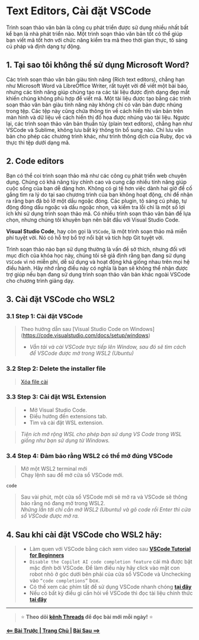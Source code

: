 # Text Editors, Cài đặt VSCode
Trình soạn thảo văn bản là công cụ phát triển được sử dụng nhiều nhất bất kể bạn là nhà phát triển nào. Một trình soạn thảo văn bản tốt có thể giúp bạn viết mã tốt hơn với chức năng kiểm tra mã theo thời gian thực, tô sáng cú pháp và định dạng tự động.  
## 1. **Tại sao tôi không thể sử dụng Microsoft Word?**
Các trình soạn thảo văn bản giàu tính năng (Rich text editors), chẳng hạn như Microsoft Word và LibreOffice Writer, rất tuyệt vời để viết một bài báo, nhưng các tính năng giúp chúng tạo ra các tài liệu được định dạng đẹp mắt khiến chúng không phù hợp để viết mã. Một tài liệu được tạo bằng các trình soạn thảo văn bản giàu tính năng này không chỉ có văn bản được nhúng trong tệp. Các tệp này cũng chứa thông tin về cách hiển thị văn bản trên màn hình và dữ liệu về cách hiển thị đồ họa được nhúng vào tài liệu. Ngược lại, các trình soạn thảo văn bản thuần túy (plain text editors), chẳng hạn như VSCode và Sublime, không lưu bất kỳ thông tin bổ sung nào. Chỉ lưu văn bản cho phép các chương trình khác, như trình thông dịch của Ruby, đọc và thực thi tệp dưới dạng mã.

## 2. **Code editors**
Bạn có thể coi trình soạn thảo mã như các công cụ phát triển web chuyên dụng. Chúng có khả năng tùy chỉnh cao và cung cấp nhiều tính năng giúp cuộc sống của bạn dễ dàng hơn. Không có gì tệ hơn việc dành hai giờ để cố gắng tìm ra lý do tại sao chương trình của bạn không hoạt động, chỉ để nhận ra rằng bạn đã bỏ lỡ một dấu ngoặc đóng. Các plugin, tô sáng cú pháp, tự động đóng dấu ngoặc và dấu ngoặc nhọn, và kiểm tra lỗi chỉ là một số lợi ích khi sử dụng trình soạn thảo mã. Có nhiều trình soạn thảo văn bản để lựa chọn, nhưng chúng tôi khuyên bạn nên bắt đầu với Visual Studio Code.

**Visual Studio Code**, hay còn gọi là `VSCode`, là một trình soạn thảo mã miễn phí tuyệt vời. Nó có hỗ trợ bổ trợ nổi bật và tích hợp Git tuyệt vời.

Trình soạn thảo nào bạn sử dụng thường là vấn đề sở thích, nhưng đối với mục đích của khóa học này, chúng tôi sẽ giả định rằng bạn đang sử dụng `VSCode` vì nó miễn phí, dễ sử dụng và hoạt động khá giống nhau trên mọi hệ điều hành. Hãy nhớ rằng điều này có nghĩa là bạn sẽ không thể nhận được trợ giúp nếu bạn đang sử dụng trình soạn thảo văn bản khác ngoài VSCode cho chương trình giảng dạy.
## 3. **Cài đặt VSCode cho WSL2**
### 3.1 Step 1: Cài đặt VSCode
>Theo hướng dẫn sau [Visual Studio Code on Windows]  (https://code.visualstudio.com/docs/setup/windows)  
>- *Vẫn tải và cài VSCode trực tiếp lên Window, sau đó sẽ tìm cách để VSCode được mở trong WSL2 (Ubuntu)*
### 3.2 Step 2: Delete the installer file
>[Xóa file cài](https://www.theodinproject.com/lessons/foundations-text-editors#step-2-delete-the-installer-file)
### 3.3 Step 3: Cài đặt WSL Extension
>- Mở Visual Studio Code.
>- Điều hướng đến extensions tab.
>- Tìm và cài đặt WSL extension.

>*Tiện ích mở rộng WSL cho phép bạn sử dụng VS Code trong WSL giống như bạn sử dụng từ Windows.*
### 3.4 Step 4: Đảm bảo rằng WSL2 có thể mở đúng VSCode
> Mở một WSL2 terminal mới   
> Chạy lệnh sau để mở cửa sổ VSCode mới. 
```
code
```
>Sau vài phút, một cửa sổ VSCode mới sẽ mở ra và VSCode sẽ thông báo rằng nó đang mở trong WSL2.  
>*Những lần tới chỉ cần mở WSL2 (Ubuntu) và gõ code rồi Enter thì cửa sổ VSCode được mở ra.*
## 4. **Sau khi cài đặt VSCode cho WSL2 hãy**:
>- Làm quen với VSCode bằng cách xem video sau **[ VSCode Tutorial for Beginners](https://youtu.be/ORrELERGIHs?t=103)**
>- `Disable the Copilot AI code completion feature` cái mà được bật mặc định bởi VSCode. Để làm điều này hãy click vào mặt con robot nhỏ ở góc dưới bên phải của cửa sổ VSCode và Unchecking vào `“code completions”` box.
>- Có thể xem các phím tắt để sử dụng VSCode nhanh chóng **[tại đây](https://code.visualstudio.com/shortcuts/keyboard-shortcuts-linux.pdf)**
>- Nếu có bất kỳ điều gì cần hỏi về VSCode thì đọc tài liệu chính thức **[tại đây](https://code.visualstudio.com/docs)**

---
> ⭐ **Theo dõi [kênh Threads](https://www.threads.com/@kaitaku.88) để đọc bài mới mỗi ngày!** ⭐  

**[<== Bài Trước  ](link)          |[  Trang Chủ  ](./README.md)|           [  Bài Sau ==>](link)**
